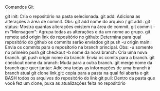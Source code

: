 Comandos Git

git init: Cria o repositório na pasta selecionada.
git add: Adiciona as alterações a área de commit. Obs: git add nome do arquivo / git add .
git status: Mostra quantas alterações existem na área de commit.
git commit -m "Mensagem": Agrupa todas as alterações e da um nome ao grupo.
git remote add origin link do repositório no github: Determina para qual repositório do github os commits serão enviados
git push -u origin main: Envia os commits para o reposítorio na branch principal. Obs: -u somente no primeiro push
git checkout -b nome da nova branch: Cria uma nova branch.
git push origin nome da branch: Envia os comits para a branch.
git checkout nome da branch: Muda para a outra branch.
git merge nome da branch que quer juntar: Adiciona todas as informações de uma branch à branch atual
git clone link.git: copia para a pasta na qual foi aberta o git BASH todos os arquivos do repositório do link
git pull: Dentro da pasta que você fez um clone, puxa as atualizações feita no repositório